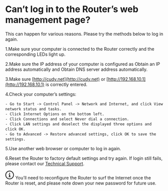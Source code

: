 # Can’t log in to the Router’s web management page?

This can happen for various reasons. Please try the methods below to log in again.

1.Make sure your computer is connected to the Router correctly and the corresponding LEDs light up.

2.Make sure the IP address of your computer is configured as Obtain an IP address automatically and Obtain DNS server address automatically.

3.Make sure [http://cudy.net](http://cudy.net) or [http://192.168.10.1](http://192.168.10.1) is correctly entered.

4.Check your computer’s settings:

    - Go to Start -> Control Panel -> Network and Internet, and click View network status and tasks.
    - Click Internet Options on the bottom left.
    - Click Connections and select Never dial a connection.
    - Click LAN settings and deselect the displayed three options and click OK.
    - Go to Advanced -> Restore advanced settings, click OK to save the settings.

5.Use another web browser or computer to log in again.

6.Reset the Router to factory default settings and try again. If login still fails, please contact our [Technical Support](mailto:support@cudy.com).

<img src="../../images/noteicon.png"> You’ll need to reconfigure the Router to surf the Internet once the Router is reset, and please note down your new password for future use.